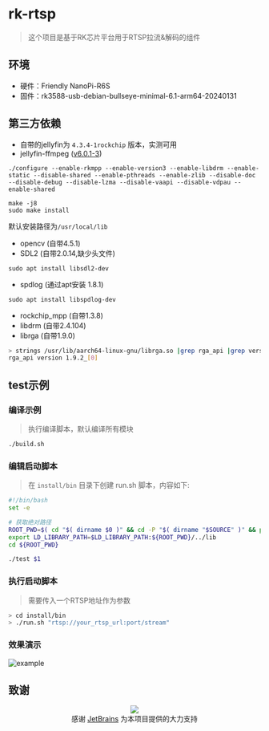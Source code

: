 # rk-rtsp
> 这个项目是基于RK芯片平台用于RTSP拉流&解码的组件

## 环境
- 硬件：Friendly NanoPi-R6S
- 固件：rk3588-usb-debian-bullseye-minimal-6.1-arm64-20240131

## 第三方依赖

- 自带的jellyfin为 `4.3.4-1rockchip` 版本，实测可用
- jellyfin-ffmpeg ([v6.0.1-3](https://github.com/jellyfin/jellyfin-ffmpeg/releases/tag/v6.0.1-3))
```shell
./configure --enable-rkmpp --enable-version3 --enable-libdrm --enable-static --disable-shared --enable-pthreads --enable-zlib --disable-doc --disable-debug --disable-lzma --disable-vaapi --disable-vdpau --enable-shared

make -j8
sudo make install
```
默认安装路径为`/usr/local/lib`

- opencv (自带4.5.1)
- SDL2 (自带2.0.14,缺少头文件)
```shell
sudo apt install libsdl2-dev
```

- spdlog (通过apt安装 1.8.1)
```shell
sudo apt install libspdlog-dev
```

- rockchip_mpp (自带1.3.8)
- libdrm (自带2.4.104)
- librga (自带1.9.0)
```bash
> strings /usr/lib/aarch64-linux-gnu/librga.so |grep rga_api |grep version
rga_api version 1.9.2_[0]
```

## test示例
### 编译示例
> 执行编译脚本，默认编译所有模块
```bash
./build.sh
```
### 编辑启动脚本
> 在 `install/bin` 目录下创建 run.sh 脚本，内容如下:
```bash
#!/bin/bash
set -e

# 获取绝对路径
ROOT_PWD=$( cd "$( dirname $0 )" && cd -P "$( dirname "$SOURCE" )" && pwd )
export LD_LIBRARY_PATH=$LD_LIBRARY_PATH:${ROOT_PWD}/../lib
cd ${ROOT_PWD}

./test $1
```

### 执行启动脚本
> 需要传入一个RTSP地址作为参数
```bash
> cd install/bin
> ./run.sh "rtsp://your_rtsp_url:port/stream"
```

### 效果演示
![example](./test/example.gif) 

## 致谢

<div align="center">
<image src="https://resources.jetbrains.com/storage/products/company/brand/logos/jb_beam.svg" />
<div>
感谢 <a href=https://jb.gg/OpenSourceSupport>JetBrains</a> 为本项目提供的大力支持
</div>
</div>
